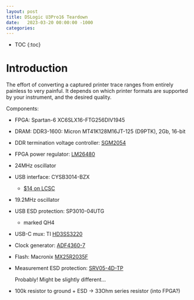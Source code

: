 ```yaml
---
layout: post
title: DSLogic U3Pro16 Teardown
date:   2023-03-20 00:00:00 -1000
categories:
---
```


* TOC
{:toc}

# Introduction

The effort of converting a captured printer trace ranges from entirely painless to
very painful. It depends on which printer formats are supported by your instrument, and
the desired quality.

Components:

* FPGA: Spartan-6 XC6SLX16-FTG256DIV1945
* DRAM: DDR3-1600: Micron MT41K128M16JT-125 (D9PTK), 2Gb, 16-bit
* DDR termination voltage controller: [SGM2054](http://www.sg-micro.com/uploads/soft/20220506/1651829741.pdf)
* FPGA power regulator: [LM26480](https://www.ti.com/lit/ds/symlink/lm26480.pdf)
* 24MHz oscillator
* USB interface: CYSB3014-BZX
    * [$14 on LCSC](https://www.lcsc.com/product-detail/Microcontroller-Units-MCUs-MPUs-SOCs_Cypress-Semicon-CYUSB3014-BZXC_C462526.html)
* 19.2MHz oscillator
* USB ESD protection: SP3010-04UTG
    * marked QH4
    
* USB-C mux: TI [HD3SS3220](https://www.ti.com/lit/ds/symlink/hd3ss3220.pdf)
* Clock generator: [ADF4360-7](https://www.analog.com/media/en/technical-documentation/data-sheets/ADF4360-7.pdf)
* Flash: Macronix [MX25R2035F](https://www.macronix.com/Lists/Datasheet/Attachments/8696/MX25R2035F,%20Wide%20Range,%202Mb,%20v1.6.pdf)
* Measurement ESD protection: [SRV05-4D-TP](https://www.mccsemi.com/pdf/Products/SRV05-4D(SOT23-6L).pdf)

    Probably! Might be slightly different...

* 100k resistor to ground + ESD -> 33Ohm series resistor (into FPGA?)
